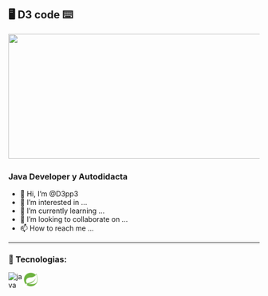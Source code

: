 <!-- 
    [Texto que queremos que redirija]
    [variable]
    
    [variable]: link
 -->
 ## 🖥️ D3 code ⌨️

 [<img src="https://media.giphy.com/media/7GHRDluBmx9O8/giphy.gif" width="900" height="250">][this]

 ### Java Developer y Autodidacta

- 👋 Hi, I’m @D3pp3
- 👀 I’m interested in ...
- 🌱 I’m currently learning ...
- 💞️ I’m looking to collaborate on ...
- 📫 How to reach me ...

---

### 🚀 Tecnologias:

<img align="left" alt="java" width="30px" src="https://cdn-icons-png.flaticon.com/512/226/226777.png" />

<img align="left" alt="spring-boot" width="30px" src="https://raw.githubusercontent.com/github/explore/80688e429a7d4ef2fca1e82350fe8e3517d3494d/topics/spring-boot/spring-boot.png" />

<!---
D3pp3/D3pp3 is a ✨ special ✨ repository because its `README.md` (this file) appears on your GitHub profile.
You can click the Preview link to take a look at your changes.
--->

<!-- LINKS -->
<!-- [website]: https://www.youtube.com/ -->
[this]: https://github.com/D3pp3/